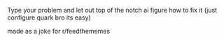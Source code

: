 Type your problem and let out top of the notch ai figure how to fix it (just configure quark bro its easy)

made as a joke for r/feedthememes
